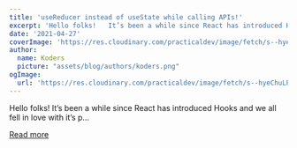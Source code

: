 ```yaml
---
title: 'useReducer instead of useState while calling APIs!'
excerpt: 'Hello folks!   It’s been a while since React has introduced Hooks and we all fell in love with it’s p...'
date: '2021-04-27'
coverImage: 'https://res.cloudinary.com/practicaldev/image/fetch/s--hyeChuLP--/c_imagga_scale,f_auto,fl_progressive,h_420,q_auto,w_1000/https://dev-to-uploads.s3.amazonaws.com/uploads/articles/ryx33nvesxhf7k1k4q5j.png'
author:
  name: Koders
  picture: "assets/blog/authors/koders.png"
ogImage:
  url: 'https://res.cloudinary.com/practicaldev/image/fetch/s--hyeChuLP--/c_imagga_scale,f_auto,fl_progressive,h_420,q_auto,w_1000/https://dev-to-uploads.s3.amazonaws.com/uploads/articles/ryx33nvesxhf7k1k4q5j.png'
---
```


Hello folks!   It’s been a while since React has introduced Hooks and we all fell in love with it’s p...

[Read more](https://dev.to/ms_yogii/usereducer-instead-of-usestate-while-calling-apis-3e1l)
